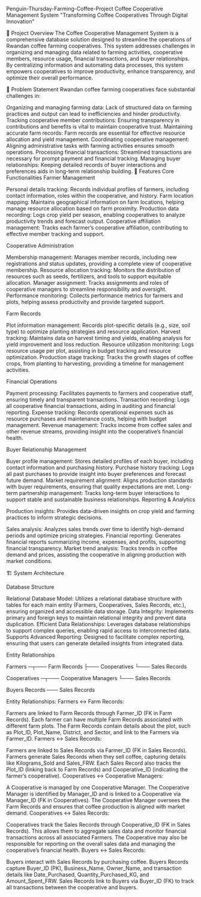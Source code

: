 Penguin-Thursday-Farming-Coffee-Project
Coffee Cooperative Management System
"Transforming Coffee Cooperatives Through Digital Innovation"

📝 Project Overview
The Coffee Cooperative Management System is a comprehensive database solution designed to streamline the operations of Rwandan coffee farming cooperatives. This system addresses challenges in organizing and managing data related to farming activities, cooperative members, resource usage, financial transactions, and buyer relationships. By centralizing information and automating data processes, this system empowers cooperatives to improve productivity, enhance transparency, and optimize their overall performance.

🎯 Problem Statement
Rwandan coffee farming cooperatives face substantial challenges in:

Organizing and managing farming data: Lack of structured data on farming practices and output can lead to inefficiencies and hinder productivity.
Tracking cooperative member contributions: Ensuring transparency in contributions and benefits is vital to maintain cooperative trust.
Maintaining accurate farm records: Farm records are essential for effective resource allocation and yield management.
Coordinating cooperative management: Aligning administrative tasks with farming activities ensures smooth operations.
Processing financial transactions: Streamlined transactions are necessary for prompt payment and financial tracking.
Managing buyer relationships: Keeping detailed records of buyer interactions and preferences aids in long-term relationship building.
🎁 Features
Core Functionalities
Farmer Management

Personal details tracking: Records individual profiles of farmers, including contact information, roles within the cooperative, and history.
Farm location mapping: Maintains geographical information on farm locations, helping manage resource allocation based on farm proximity.
Production data recording: Logs crop yield per season, enabling cooperatives to analyze productivity trends and forecast output.
Cooperative affiliation management: Tracks each farmer’s cooperative affiliation, contributing to effective member tracking and support.

Cooperative Administration

Membership management: Manages member records, including new registrations and status updates, providing a complete view of cooperative membership.
Resource allocation tracking: Monitors the distribution of resources such as seeds, fertilizers, and tools to support equitable allocation.
Manager assignment: Tracks assignments and roles of cooperative managers to streamline responsibility and oversight.
Performance monitoring: Collects performance metrics for farmers and plots, helping assess productivity and provide targeted support.

Farm Records

Plot information management: Records plot-specific details (e.g., size, soil type) to optimize planting strategies and resource application.
Harvest tracking: Maintains data on harvest timing and yields, enabling analysis for yield improvement and loss reduction.
Resource utilization monitoring: Logs resource usage per plot, assisting in budget tracking and resource optimization.
Production stage tracking: Tracks the growth stages of coffee crops, from planting to harvesting, providing a timeline for management activities.

Financial Operations

Payment processing: Facilitates payments to farmers and cooperative staff, ensuring timely and transparent transactions.
Transaction recording: Logs all cooperative financial transactions, aiding in auditing and financial reporting.
Expense tracking: Records operational expenses such as resource purchases and maintenance costs, helping with budget management.
Revenue management: Tracks income from coffee sales and other revenue streams, providing insight into the cooperative’s financial health.

Buyer Relationship Management

Buyer profile management: Stores detailed profiles of each buyer, including contact information and purchasing history.
Purchase history tracking: Logs all past purchases to provide insight into buyer preferences and forecast future demand.
Market requirement alignment: Aligns production standards with buyer requirements, ensuring that quality expectations are met.
Long-term partnership management: Tracks long-term buyer interactions to support stable and sustainable business relationships.
Reporting & Analytics

Production insights: Provides data-driven insights on crop yield and farming practices to inform strategic decisions.

Sales analysis: Analyzes sales trends over time to identify high-demand periods and optimize pricing strategies.
Financial reporting: Generates financial reports summarizing income, expenses, and profits, supporting financial transparency.
Market trend analysis: Tracks trends in coffee demand and prices, assisting the cooperative in aligning production with market conditions.

🏗️ System Architecture

Database Structure

Relational Database Model: Utilizes a relational database structure with tables for each main entity (Farmers, Cooperatives, Sales Records, etc.), ensuring organized and accessible data storage.
Data Integrity: Implements primary and foreign keys to maintain relational integrity and prevent data duplication.
Efficient Data Relationships: Leverages database relationships to support complex queries, enabling rapid access to interconnected data.
Supports Advanced Reporting: Designed to facilitate complex reporting, ensuring that users can generate detailed insights from integrated data.


Entity Relationships


Farmers ─┬─── Farm Records
         ├─── Cooperatives
         └─── Sales Records

Cooperatives ─┬─── Cooperative Managers
              └─── Sales Records

Buyers Records ─── Sales Records

Entity Relationships:
Farmers ↔ Farm Records:

Farmers are linked to Farm Records through Farmer_ID (FK in Farm Records). Each farmer can have multiple Farm Records associated with different farm plots.
The Farm Records contain details about the plot, such as Plot_ID, Plot_Name, District, and Sector, and link to the Farmers via Farmer_ID.
Farmers ↔ Sales Records:

Farmers are linked to Sales Records via Farmer_ID (FK in Sales Records). Farmers generate Sales Records when they sell coffee, capturing details like Kilograms_Sold and Sales_FRW.
Each Sales Record also tracks the Plot_ID (linking back to Farm Records) and Cooperative_ID (indicating the farmer’s cooperative).
Cooperatives ↔ Cooperative Managers:

A Cooperative is managed by one Cooperative Manager. The Cooperative Manager is identified by Manager_ID and is linked to a Cooperative via Manager_ID (FK in Cooperatives).
The Cooperative Manager oversees the Farm Records and ensures that coffee production is aligned with market demand.
Cooperatives ↔ Sales Records:

Cooperatives track the Sales Records through Cooperative_ID (FK in Sales Records). This allows them to aggregate sales data and monitor financial transactions across all associated Farmers.
The Cooperative may also be responsible for reporting on the overall sales data and managing the cooperative’s financial health.
Buyers ↔ Sales Records:

Buyers interact with Sales Records by purchasing coffee. Buyers Records capture Buyer_ID (PK), Business_Name, Owner_Name, and transaction details like Date_Purchased, Quantity_Purchased_KG, and Amount_Spent_FRW.
Sales Records link to Buyers via Buyer_ID (FK) to track all transactions between the cooperative and buyers.

